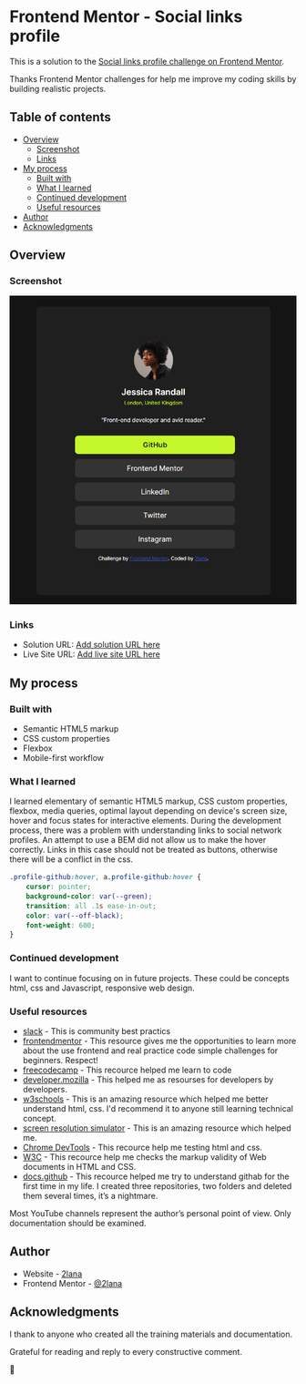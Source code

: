 # Frontend Mentor - Social links profile

This is a solution to the [Social links profile challenge on Frontend Mentor](https://www.frontendmentor.io/challenges/social-links-profile-UG32l9m6dQ).

 Thanks Frontend Mentor challenges for help me improve my coding skills by building realistic projects. 
## Table of contents

- [Overview](#overview)
  - [Screenshot](#screenshot)
  - [Links](#links)
- [My process](#my-process)
  - [Built with](#built-with)
  - [What I learned](#what-i-learned)
  - [Continued development](#continued-development)
  - [Useful resources](#useful-resources)
- [Author](#author)
- [Acknowledgments](#acknowledgments)


## Overview

### Screenshot

![](csr-social-links-profile.png)

### Links

- Solution URL: [Add solution URL here](https://www.frontendmentor.io/profile/2lana)
- Live Site URL: [Add live site URL here](https://github.com/2lana)

## My process

### Built with

- Semantic HTML5 markup
- CSS custom properties
- Flexbox
- Mobile-first workflow

### What I learned

I learned elementary of semantic HTML5 markup, CSS custom properties, flexbox, media queries, optimal layout depending on device's screen size, hover and focus states for interactive elements. 
During the development process, there was a problem with understanding links to social network profiles. An attempt to use a BEM did not allow us to make the hover correctly. Links in this case should not be treated as buttons, otherwise there will be a conflict in the css.


```css
.profile-github:hover, a.profile-github:hover {
    cursor: pointer; 
    background-color: var(--green);
    transition: all .1s ease-in-out;
    color: var(--off-black);
    font-weight: 600;
}
```

### Continued development

I want to continue focusing on in future projects. These could be concepts html, css and Javascript, responsive web design.

### Useful resources

- [slack](https://app.slack.com/) - This is community best practics
- [frontendmentor](https://www.frontendmentor.io/) - This resource gives me the opportunities to learn more about the use frontend and real practice code simple challenges for beginners. Respect!
- [freecodecamp](https://www.freecodecamp.org/) - This recource helped me learn to code
- [developer.mozilla](https://developer.mozilla.org) - This helped me as resourses for developers by developers.
- [w3schools](https://www.w3schools.com/) - This is an amazing resource which helped me better understand html, css. I'd recommend it to anyone still learning technical concept.
- [screen resolution simulator](https://searchenginereports.net/screen-resolution-simulator) - This is an amazing resource which helped me. 
- [Chrome DevTools](https://developer.chrome.com/docs/devtools/console/) - This recource help me testing html and css.
- [W3C](https://validator.w3.org/) - This recource help me checks the markup validity of Web documents in HTML and CSS.
- [docs.github](https://docs.github.com/en/get-started) - This recource helped me try to understand githab for the first time in my life. I created three repositories, two folders and deleted them several times, it’s a nightmare.

Most YouTube channels represent the author’s personal point of view. Only documentation should be examined.

## Author

- Website - [2lana](https://github.com/2lana)
- Frontend Mentor - [@2lana](https://www.frontendmentor.io/profile/2lana)

## Acknowledgments

I thank to anyone who created all the training materials and documentation.

Grateful for reading and reply to every constructive comment.

🚀
